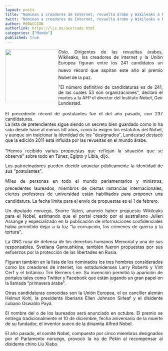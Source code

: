 ```yaml
---
layout: posts
title: "Nominan a creadores de Internet, revuelta árabe y Wikileaks a Nobel"
twitt: "Nominan a creadores de Internet, revuelta árabe y Wikileaks a Nobel"
author: REDACCION
authorlink: https://ljz.mx/acercade.html
categories: ["Mundo"]
published: true
---
```

<img src="images/stories/assange2.jpg" border="0" width="170" style="float: left;" />

<p style="text-align: justify;">
  <em>Oslo. </em>Dirigentes de las revueltas árabes, Wikileaks, los creadores de internet y la Unión Europea figuran entre los 241 candidatos un nuevo récord que aspiran este año al premio Nobel de la paz.
</p>

<p style="text-align: justify;">
  "El número definitivo de candidaturas es de 241, de las cuales 53 son organizaciones", declaró el martes a la AFP el director del Instituto Nobel, Geir Lundestad.<br /><br />El precedente récord de postulantes fue el del año pasado, con 237 candidaturas. <br />La lista de pretendientes sigue siendo un secreto bien guardado como lo ha sido desde hace al menos 50 años, como lo exigen los estatutos del Nobel, y aunque sin traicionar la identidad de los "designados", Lundestad destacó que la edición 2011 está influida por las revueltas en el mundo árabe.<br /><br />"Hemos recibido varias propuestas que reflejan la situación que se observa" sobre todo en Túnez, Egipto y Libia, dijo.
</p>

<p style="text-align: justify;">
  Los patrocinadores pueden decidir anunciar públicamente la identidad de sus "postulantes".
</p>

<p style="text-align: justify;">
  Miles de personas en todo el mundo parlamentarios y ministros, precedentes laureados, miembros de ciertas instancias internacionales, ciertos profesores de universidad están habilitados para proponer una candidatura. La fecha límite para el envío de propuestas es el 1 de febrero.
</p>

<p style="text-align: justify;">
  Un diputado noruego, Snorre Valen, anunció haber propuesto Wikileaks para el Nobel, estimando que el portal creado por el australiano Julien Assange y especializado en la publicación de informaciones confidenciales había permitido dejar a la luz "la corrupción, los crímenes de guerra y la tortura".
</p>

<p style="text-align: justify;">
  La ONG rusa de defensa de los derechos humanos Memorial y una de sus responsables, Svetlana Gannushkina, también fueron propuestas por sus esfuerzos por la protección de las libertades en Rusia.
</p>

<p style="text-align: justify;">
  Figuran también en la lista de los nominados los tres hombres considerados como los creadores de internet, los estadunidenses Larry Roberts y Vint Cerf y el británico Tim Berners-Lee. Su invención permitió la aparición de portales tales como Twitter y Facebook que están jugando un gran papel en la llamada "primavera árabe".
</p>

<p style="text-align: justify;">
  Otras candidaturas conocidas son la Unión Europea, el ex canciller alemán Helmut Kohl, la presidenta liberiana Ellen Johnson Sirleaf y el disidente cubano Oswaldo Payá.
</p>

<p style="text-align: justify;">
  El nombre del o de los laureados será anunciado en octubre. El premio se entrega tradicionalmente el 10 de diciembre, fecha aniversario de la muerte de su fundador, el inventor sueco de la dinamita Alfred Nobel.
</p>

<p style="text-align: justify;">
  El año pasado, el comité Nobel, compuesto por cinco miembros designados por el Parlamento noruego, provocó la ira de Pekín al recompensar al disidente chino Liu Xiabo.
</p>

